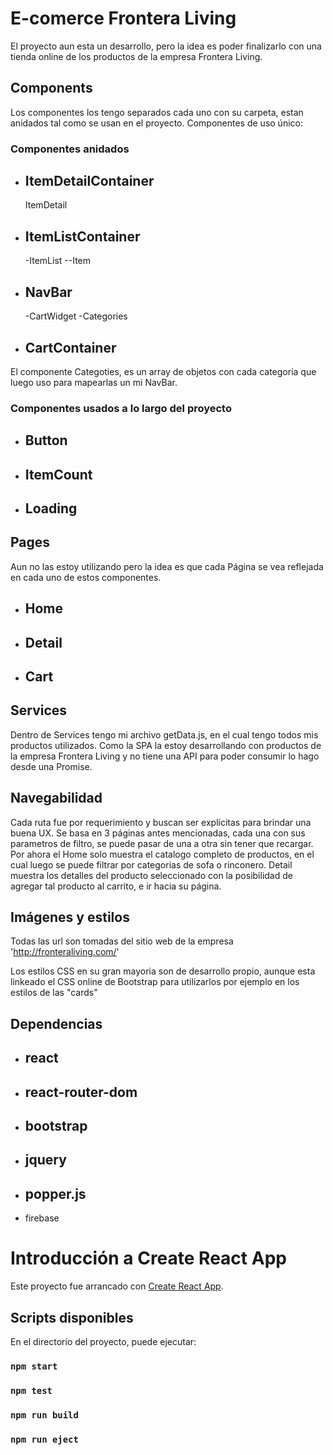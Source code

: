 # E-comerce Frontera Living

El proyecto aun esta un desarrollo, pero la idea es poder finalizarlo con una tienda online de los productos de la empresa Frontera Living.

## Components

Los componentes los tengo separados cada uno con su carpeta, estan anidados tal como se usan en el proyecto.
Componentes de uso único:

### Componentes anidados

- ItemDetailContainer
    -
    ItemDetail
- ItemListContainer
    -
    -ItemList
    --Item
- NavBar
    -
    -CartWidget
    -Categories
- CartContainer
    -

El componente Categoties, es un array de objetos con cada categoria que luego uso para mapearlas un mi NavBar.


### Componentes usados a lo largo del proyecto

- Button
    -
- ItemCount
    -
- Loading
    -

## Pages

Aun no las estoy utilizando pero la idea es que cada Página se vea reflejada en cada uno de estos componentes.

- Home
    -
- Detail
    -
- Cart
    -

## Services

Dentro de Services tengo mi archivo getData.js, en el cual tengo todos mis productos utilizados.
Como la SPA la estoy desarrollando con productos de la empresa Frontera Living y no tiene una API para poder consumir lo hago desde una Promise.

## Navegabilidad

Cada ruta fue por requerimiento y buscan ser explícitas para brindar una buena UX.
Se basa en 3 páginas antes mencionadas, cada una con sus parametros de filtro, se puede pasar de una a otra sin tener que recargar.
Por ahora el Home solo muestra el catalogo completo de productos, en el cual luego se puede filtrar por categorias de sofa o rinconero.
Detail muestra los detalles del producto seleccionado con la posibilidad de agregar tal producto al carrito, e ir hacia su página.

## Imágenes y estilos

Todas las url son tomadas del sitio web de la empresa 'http://fronteraliving.com/'

Los estilos CSS en su gran mayoria son de desarrollo propio, aunque esta linkeado el CSS online de Bootstrap para utilizarlos por ejemplo en los estilos de las "cards"

## Dependencias

- react
    -
- react-router-dom
    -
- bootstrap
    -
- jquery
    -
- popper.js
    -
- firebase

# Introducción a Create React App

Este proyecto fue arrancado con [Create React App](https://github.com/facebook/create-react-app).

## Scripts disponibles

En el directorio del proyecto, puede ejecutar:

### `npm start`

### `npm test`

### `npm run build`

### `npm run eject`